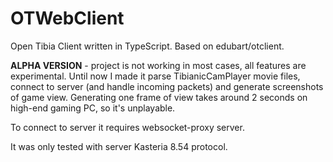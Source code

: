 # OTWebClient

Open Tibia Client written in TypeScript. Based on edubart/otclient.

**ALPHA VERSION** - project is not working in most cases, all features are experimental.
Until now I made it parse TibianicCamPlayer movie files, 
connect to server (and handle incoming packets) and generate screenshots of game view.
Generating one frame of view takes around 2 seconds on high-end gaming PC, so it's unplayable.

To connect to server it requires websocket-proxy server.

It was only tested with server Kasteria 8.54 protocol.
